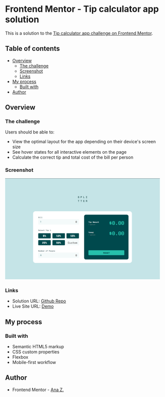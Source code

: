 # Frontend Mentor - Tip calculator app solution

This is a solution to the [Tip calculator app challenge on Frontend Mentor](https://www.frontendmentor.io/challenges/tip-calculator-app-ugJNGbJUX). 

## Table of contents

- [Overview](#overview)
  - [The challenge](#the-challenge)
  - [Screenshot](#screenshot)
  - [Links](#links)
- [My process](#my-process)
  - [Built with](#built-with)
- [Author](#author)

## Overview

### The challenge

Users should be able to:

- View the optimal layout for the app depending on their device's screen size
- See hover states for all interactive elements on the page
- Calculate the correct tip and total cost of the bill per person

### Screenshot

![](./screenshot.jpg)

### Links

- Solution URL: [Github Repo](https://github.com/vace328/FM-tip-calculator)
- Live Site URL: [Demo](https://vace328.github.io/FM-tip-calculator/)

## My process

### Built with

- Semantic HTML5 markup
- CSS custom properties
- Flexbox
- Mobile-first workflow

## Author

- Frontend Mentor - [Ana Z.](https://www.frontendmentor.io/profile/vace328)

